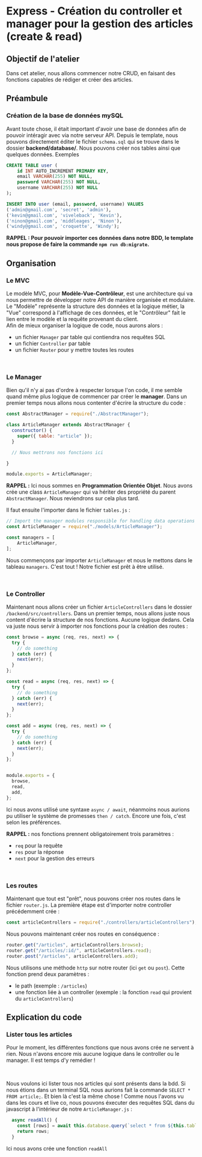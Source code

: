 # Express - Création du controller et manager pour la gestion des articles (create & read)

## Objectif de l'atelier

Dans cet atelier, nous allons commencer notre CRUD, en faisant des fonctions capables de rédiger et créer des articles.

## Préambule

### Création de la base de données mySQL

Avant toute chose, il était important d'avoir une base de données afin de pouvoir intéragir avec via notre serveur API.
Depuis le template, nous pouvons directement éditer le fichier `schema.sql` qui se trouve dans le dossier **backend/database/**.
Nous pouvons créer nos tables ainsi que quelques données. Exemples

```sql
CREATE TABLE user (
    id INT AUTO_INCREMENT PRIMARY KEY,
    email VARCHAR(255) NOT NULL,
    password VARCHAR(255) NOT NULL,
    username VARCHAR(255) NOT NULL
);

INSERT INTO user (email, password, username) VALUES
('admin@gmail.com', 'secret', 'admin'),
('kevin@gmail.com', 'viveleback', 'Kevin'),
('ninon@gmail.com', 'middleages', 'Ninon'),
('windy@gmail.com', 'croquette', 'Windy');
```

**RAPPEL : Pour pouvoir importer ces données dans notre BDD, le template nous propose de faire la commande **`npm run db:migrate`**.**

## Organisation

### Le MVC

Le modèle MVC, pour **Modèle-Vue-Contrôleur**, est une architecture qui va nous permettre de développer notre API de manière organisée et modulaire. 
Le "Modèle" représente la structure des données et la logique métier, la "Vue" correspond à l'affichage de ces données, et le "Contrôleur" fait le lien entre le modèle et la requête provenant du client.
<br />
Afin de mieux organiser la logique de code, nous aurons alors :
- un fichier `Manager` par table qui contiendra nos requêtes SQL
- un fichier `Controller` par table
- un fichier `Router` pour y mettre toutes les routes

<br />

### Le Manager
Bien qu'il n'y ai pas d'ordre à respecter lorsque l'on code, il me semble quand même plus logique de commencer par créer le **manager**.
Dans un premier temps nous allons nous contenter d'écrire la structure du code :

```js
const AbstractManager = require("./AbstractManager");

class ArticleManager extends AbstractManager {
  constructor() {
    super({ table: "article" });
  }

  // Nous mettrons nos fonctions ici

}

module.exports = ArticleManager;
```

**RAPPEL :** Ici nous sommes en **Programmation Orientée Objet**. Nous avons crée une class `ArticleManager` qui va hériter des propriété du parent `AbstractManager`. Nous reviendrons sur cela plus tard.

Il faut ensuite l'importer dans le fichier `tables.js` :

```js
// Import the manager modules responsible for handling data operations on the tables
const ArticleManager = require("./models/ArticleManager");

const managers = [
    ArticleManager,
];
```

Nous commençons par importer `ArticleManager` et nous le mettons dans le tableau `managers`. C'est tout ! Notre fichier est prêt à être utilisé.

<br />

### Le Controller
Maintenant nous allons créer un fichier `ArticleControllers` dans le dossier `/backend/src/controllers`.
Dans un premier temps, nous allons juste nous content d'écrire la structure de nos fonctions. Aucune logique dedans. Cela va juste nous servir à importer nos fonctions pour la création des routes :

```js
const browse = async (req, res, next) => {
  try {
    // do something
  } catch (err) {
    next(err);
  }
};

const read = async (req, res, next) => {
  try {
    // do something
  } catch (err) {
    next(err);
  }
};

const add = async (req, res, next) => {
  try {
    // do something
  } catch (err) {
    next(err);
  }
};


module.exports = {
  browse,
  read,
  add,
};
```

Ici nous avons utilisé une syntaxe `async / await`, néanmoins nous aurions pu utiliser le système de promesses `then / catch`. Encore une fois, c'est selon les préférences.

**RAPPEL :** nos fonctions prennent obligatoirement trois paramètres :
- `req` pour la requête
- `res` pour la réponse
- `next` pour la gestion des erreurs

<br />

### Les routes

Maintenant que tout est "prêt", nous pouvons créer nos routes dans le fichier `router.js`.
La première étape est d'importer notre controller précédemment crée :

```js
const articleControllers = require("./controllers/articleControllers");
```

Nous pouvons maintenant créer nos routes en conséquence :

```js
router.get("/articles", articleControllers.browse);
router.get("/articles/:id/", articleControllers.read);
router.post("/articles", articleControllers.add);
```

Nous utilisons une méthode `http` sur notre router (ici `get` ou `post`). Cette fonction prend deux paramètres :
- le path (exemple : `/articles`)
- une fonction liée à un controller (exemple : la fonction `read` qui provient du `articleControllers`)

## Explication du code

### Lister tous les articles

Pour le moment, les différentes fonctions que nous avons crée ne servent à rien. Nous n'avons encore mis aucune logique dans le controller ou le manager.
Il est temps d'y remédier !

<br />

Nous voulons ici lister tous nos articles qui sont présents dans la bdd. Si nous étions dans un terminal SQL nous aurions fait la commande `SELECT * FROM article;`.
Et bien là c'est la même chose ! Comme nous l'avons vu dans les cours et live co, nous pouvons éxecuter des requêtes SQL dans du javascript à l'intérieur de notre `ArticleManager.js` :

```js
  async readAll() {
    const [rows] = await this.database.query(`select * from ${this.table}`);
    return rows;
  }
```

Ici nous avons crée une fonction `readAll`

